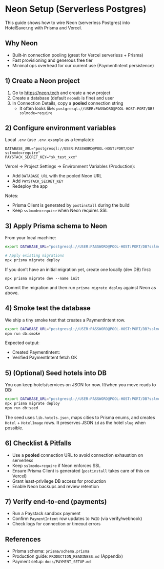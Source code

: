 # Neon Setup (Serverless Postgres)

This guide shows how to wire Neon (serverless Postgres) into HotelSaver.ng with Prisma and Vercel.

## Why Neon
- Built-in connection pooling (great for Vercel serverless + Prisma)
- Fast provisioning and generous free tier
- Minimal ops overhead for our current use (PaymentIntent persistence)

## 1) Create a Neon project
1. Go to https://neon.tech and create a new project
2. Create a database (default `neondb` is fine) and user
3. In Connection Details, copy a **pooled** connection string
   - It often looks like: `postgresql://USER:PASSWORD@POOL-HOST:PORT/DB?sslmode=require`

## 2) Configure environment variables

Local `.env` (use `.env.example` as a template):
```
DATABASE_URL="postgresql://USER:PASSWORD@POOL-HOST:PORT/DB?sslmode=require"
PAYSTACK_SECRET_KEY="sk_test_xxx"
```

Vercel → Project Settings → Environment Variables (Production):
- Add `DATABASE_URL` with the pooled Neon URL
- Add `PAYSTACK_SECRET_KEY`
- Redeploy the app

Notes:
- Prisma Client is generated by `postinstall` during the build
- Keep `sslmode=require` when Neon requires SSL

## 3) Apply Prisma schema to Neon
From your local machine:

```bash
export DATABASE_URL="postgresql://USER:PASSWORD@POOL-HOST:PORT/DB?sslmode=require"

# Apply existing migrations
npx prisma migrate deploy
```

If you don’t have an initial migration yet, create one locally (dev DB) first:
```
npx prisma migrate dev --name init
```
Commit the migration and then run `prisma migrate deploy` against Neon as above.

## 4) Smoke test the database
We ship a tiny smoke test that creates a PaymentIntent row.

```bash
export DATABASE_URL="postgresql://USER:PASSWORD@POOL-HOST:PORT/DB?sslmode=require"
npm run db:smoke
```

Expected output:
- Created PaymentIntent: <id> <reference>
- Verified PaymentIntent fetch OK

## 5) (Optional) Seed hotels into DB
You can keep hotels/services on JSON for now. If/when you move reads to DB:

```bash
export DATABASE_URL="postgresql://USER:PASSWORD@POOL-HOST:PORT/DB?sslmode=require"
npx prisma migrate deploy
npm run db:seed
```

The seed uses `lib.hotels.json`, maps cities to Prisma enums, and creates `Hotel` + `HotelImage` rows. It preserves JSON `id` as the hotel `slug` when possible.

## 6) Checklist & Pitfalls
- Use a **pooled** connection URL to avoid connection exhaustion on serverless
- Keep `sslmode=require` if Neon enforces SSL
- Ensure Prisma Client is generated (`postinstall` takes care of this on Vercel)
- Grant least-privilege DB access for production
- Enable Neon backups and review retention

## 7) Verify end-to-end (payments)
- Run a Paystack sandbox payment
- Confirm `PaymentIntent` row updates to `PAID` (via verify/webhook)
- Check logs for connection or timeout errors

## References
- Prisma schema: `prisma/schema.prisma`
- Production guide: `PRODUCTION_READINESS.md` (Appendix)
- Payment setup: `docs/PAYMENT_SETUP.md`
